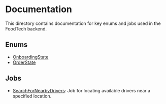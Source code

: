 # Documentation

This directory contains documentation for key enums and jobs used in the FoodTech backend.

## Enums
- [OnboardingState](OnboardingState.md)
- [OrderState](OrderState.md)

## Jobs
- [SearchForNearbyDrivers](SearchForNearbyDrivers.md): Job for locating available drivers near a specified location.
